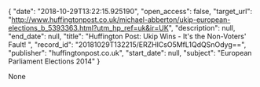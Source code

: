 {
  "date": "2018-10-29T13:22:15.925190", 
  "open_access": false, 
  "target_url": "http://www.huffingtonpost.co.uk/michael-abberton/ukip-european-elections_b_5393363.html?utm_hp_ref=uk&ir=UK", 
  "description": null, 
  "end_date": null, 
  "title": "Huffington Post: Ukip Wins - It's the Non-Voters' Fault! ", 
  "record_id": "20181029T132215/ERZHlCsO5MfL1QdQSnOdyg==", 
  "publisher": "huffingtonpost.co.uk", 
  "start_date": null, 
  "subject": "European Parliament Elections 2014"
}

None